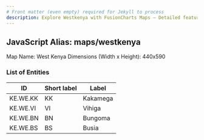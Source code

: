 ```yaml
---
# Front matter (even empty) required for Jekyll to process
description: Explore Westkenya with FusionCharts Maps – Detailed features for seamless integration. Try now & enhance your data visualization today! 
---
```


## JavaScript Alias: maps/westkenya

Map Name: West Kenya
Dimensions (Width x Height): 440x590

### List of Entities

ID | Short label | Label
---|---|---|
KE.WE.KK|KK|Kakamega
KE.WE.VI|VI|Vihiga
KE.WE.BN|BN|Bungoma
KE.WE.BS|BS|Busia
